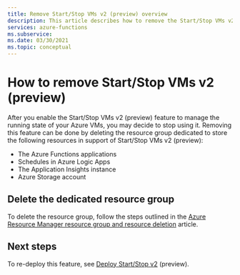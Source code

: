 ```yaml
---
title: Remove Start/Stop VMs v2 (preview) overview
description: This article describes how to remove the Start/Stop VMs v2 (preview) feature.
services: azure-functions
ms.subservice: 
ms.date: 03/30/2021
ms.topic: conceptual
---
```


# How to remove Start/Stop VMs v2 (preview)

After you enable the Start/Stop VMs v2 (preview) feature to manage the running state of your Azure VMs, you may decide to stop using it. Removing this feature can be done by deleting the resource group dedicated to store the following resources in support of Start/Stop VMs v2 (preview):

- The Azure Functions applications
- Schedules in Azure Logic Apps
- The Application Insights instance
- Azure Storage account

## Delete the dedicated resource group

To delete the resource group, follow the steps outlined in the [Azure Resource Manager resource group and resource deletion](../../azure-resource-manager/management/delete-resource-group.md) article.

## Next steps

To re-deploy this feature, see [Deploy Start/Stop v2](deploy.md) (preview).